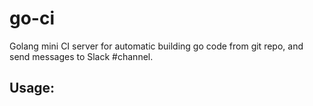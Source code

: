 # go-ci
Golang mini CI server for automatic building go code from git repo, and send messages to Slack #channel.

## Usage:
